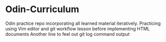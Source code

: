 # Odin-Curriculum
Odin practice repo incorporating all learned material iteratively.
Practicing using Vim editor and git workflow lesson before implementing HTML documents
Another line to feel out git log command output
